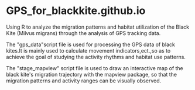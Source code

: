 # GPS_for_blackkite.github.io
Using R to analyze the migration patterns and habitat utilization of the Black Kite (Milvus migrans) through the analysis of GPS tracking data. 

The "gps_data"script file is used for processing the GPS data of black kites.It is mainly used to calculate movement indicators,ect.,so as to achieve the goal of studying the activity rhythms and habitat use patterns.

The "stage_mapview" script file is used to draw an interactive map of the black kite's migration trajectory with the mapview package, so that the migration patterns and activity ranges can be visually observed.

